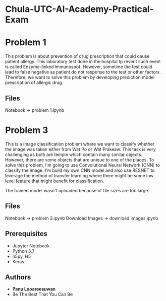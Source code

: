 # Chula-UTC-AI-Academy-Practical-Exam

# Problem 1

This problem is about prevention of drug prescription that could cause patient allergy. This laboratory test done in the hospital tp revent such event is called Enzyme-linked immunospot. However, sometime the test could lead to false negative as patient do not response to the test or other factors.
Therefore, we want to solve this problem by developing prediction model prescription of allergic drug.

## Files
Notebook -> problem 1.ipynb

# Problem 3

This is a image classification problem where we want to classify whether the image was taken either from Wat Po or Wat Prakeaw. This task is very challenging as both are temple which contain many similar objects. However, there are some objects that are unique to one of the places. To solve this problem, I'm going to use Convolutional Neural Network (CNN) to classify the image. I'm build my own CNN model and also use RESNET to leverage the method of transfer learning where there might be some low level feature that might benefit for classification.

The trained model wasn't uploaded because of file sizes are too large.

## Files
Notebook -> problem 3.ipynb
Download Images -> download images.ipynb


## Prerequisites

- Jupyter Notebook
- Python 3.7
- h5py, H5
- Keras

## Authors

* **Panu Looareesuwan** 
* Be The Best That You Can Be

